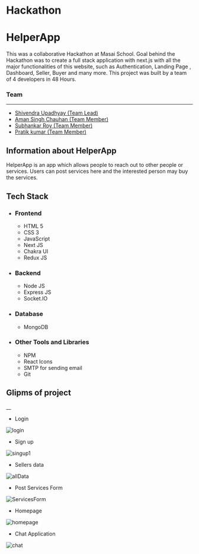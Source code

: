 # Hackathon
# HelperApp

<p>
This was a collaborative Hackathon at Masai School.
Goal behind the Hackathon was to create a full stack application with next.js with all the major functionalities of this website, such as  Authentication, Landing Page , Dashboard, Seller, Buyer and many more.
This project was built by a team of 4 developers in 48 Hours. 
</p>


### Team
___
 <ul>
        <li><a href="https://github.com/meshiv5">Shivendra Upadhyay (Team Lead)</a></li>
        <li> <a href="https://github.com/Aman9723">Aman Singh Chauhan (Team Member)</a> </li>
        <li><a href="https://github.com/subhankarroy612">Subhankar Roy (Team Member)</a></li>
        <li><a href="https://github.com/Paratparshahi"> Pratik kumar (Team Member)</a></li>
  </ul>
  

## Information about HelperApp 

<p> HelperApp is an app which allows people to reach out to other people or services. Users can post services here and the interested person may buy 
the services. 
</p>

## Tech Stack
 - ### Frontend 
   * HTML 5
   * CSS 3
   * JavaScript
   * Next JS
   * Chakra UI
   * Redux JS 

 - ### Backend

   * Node JS
   * Express JS
   * Socket.IO

 - ### Database
   * MongoDB

 - ### Other Tools and Libraries 
   * NPM
   * React Icons
   * SMTP for sending email
   * Git



 ## Glipms of project
__




   - Login 
<img src="https://i.imgur.com/jgt4fGs.png" alt="login" />



   - Sign up 
<img src="https://i.imgur.com/M0gjogW.png" alt="singup1" />



   - Sellers data
<img src="https://i.imgur.com/TTBYeHS.png" alt="allData" />



   - Post Services Form
<img src="https://i.imgur.com/cFVWmMU.png" alt="ServicesForm" />


   - Homepage 
<img src="https://i.imgur.com/J4NKqlh.png" alt="homepage" />


   - Chat Application
<img src="https://i.imgur.com/VODu1TB.png" alt="chat" />


